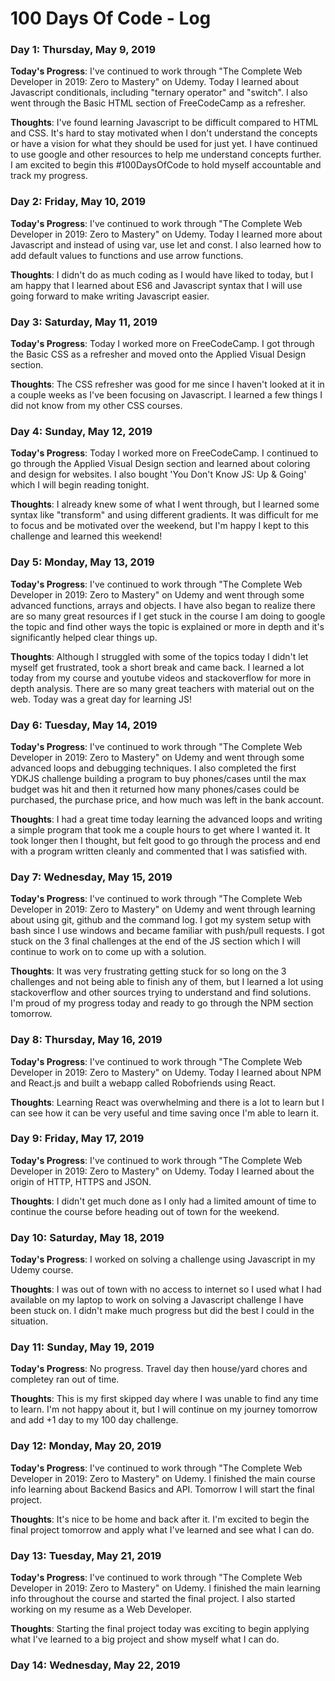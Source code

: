 # 100 Days Of Code - Log

### Day 1: Thursday, May 9, 2019

**Today's Progress**: I've continued to work through "The Complete Web Developer in 2019: Zero to Mastery" on Udemy. Today I learned about Javascript conditionals, including "ternary operator" and "switch". I also went through the Basic HTML section of FreeCodeCamp as a refresher.

**Thoughts**: I've found learning Javascript to be difficult compared to HTML and CSS. It's hard to stay motivated when I don't understand the concepts or have a vision for what they should be used for just yet. I have continued to use google and other resources to help me understand concepts further. I am excited to begin this #100DaysOfCode to hold myself accountable and track my progress.

### Day 2: Friday, May 10, 2019

**Today's Progress**: I've continued to work through "The Complete Web Developer in 2019: Zero to Mastery" on Udemy. Today I learned more about Javascript and instead of using var, use let and const. I also learned how to add default values to functions and use arrow functions.

**Thoughts**: I didn't do as much coding as I would have liked to today, but I am happy that I learned about ES6 and Javascript syntax that I will use going forward to make writing Javascript easier.

### Day 3: Saturday, May 11, 2019

**Today's Progress**: Today I worked more on FreeCodeCamp. I got through the Basic CSS as a refresher and moved onto the Applied Visual Design section.

**Thoughts**: The CSS refresher was good for me since I haven't looked at it in a couple weeks as I've been focusing on Javascript. I learned a few things I did not know from my other CSS courses.

### Day 4: Sunday, May 12, 2019

**Today's Progress**: Today I worked more on FreeCodeCamp. I continued to go through the Applied Visual Design section and learned about coloring and design for websites.  I also bought 'You Don't Know JS: Up & Going' which I will begin reading tonight.

**Thoughts**: I already knew some of what I went through, but I learned some syntax like "transform" and using different gradients. It was difficult for me to focus and be motivated over the weekend, but I'm happy I kept to this challenge and learned this weekend!

### Day 5: Monday, May 13, 2019

**Today's Progress**: I've continued to work through "The Complete Web Developer in 2019: Zero to Mastery" on Udemy and went through some advanced functions, arrays and objects. I have also began to realize there are so many great resources if I get stuck in the course I am doing to google the topic and find other ways the topic is explained or more in depth and it's significantly helped clear things up.

**Thoughts**: Although I struggled with some of the topics today I didn't let myself get frustrated, took a short break and came back. I learned a lot today from my course and youtube videos and stackoverflow for more in depth analysis. There are so many great teachers with material out on the web. Today was a great day for learning JS!

### Day 6: Tuesday, May 14, 2019

**Today's Progress**: I've continued to work through "The Complete Web Developer in 2019: Zero to Mastery" on Udemy and went through some advanced loops and debugging techniques. I also completed the first YDKJS challenge building a program to buy phones/cases until the max budget was hit and then it returned how many phones/cases could be purchased, the purchase price, and how much was left in the bank account.

**Thoughts**: I had a great time today learning the advanced loops and writing a simple program that took me a couple hours to get where I wanted it. It took longer then I thought, but felt good to go through the process and end with a program written cleanly and commented that I was satisfied with.

### Day 7: Wednesday, May 15, 2019

**Today's Progress**: I've continued to work through "The Complete Web Developer in 2019: Zero to Mastery" on Udemy and went through learning about using git, github and the command log. I got my system setup with bash since I use windows and became familiar with push/pull requests. I got stuck on the 3 final challenges at the end of the JS section which I will continue to work on to come up with a solution.

**Thoughts**: It was very frustrating getting stuck for so long on the 3 challenges and not being able to finish any of them, but I learned a lot using stackoverflow and other sources trying to understand and find solutions. I'm proud of my progress today and ready to go through the NPM section tomorrow.

### Day 8: Thursday, May 16, 2019

**Today's Progress**: I've continued to work through "The Complete Web Developer in 2019: Zero to Mastery" on Udemy. Today I learned about NPM and React.js and built a webapp called Robofriends using React.

**Thoughts**: Learning React was overwhelming and there is a lot to learn but I can see how it can be very useful and time saving once I'm able to learn it.

### Day 9: Friday, May 17, 2019

**Today's Progress**: I've continued to work through "The Complete Web Developer in 2019: Zero to Mastery" on Udemy. Today I learned about the origin of HTTP, HTTPS and JSON.

**Thoughts**: I didn't get much done as I only had a limited amount of time to continue the course before heading out of town for the weekend.

### Day 10: Saturday, May 18, 2019

**Today's Progress**: I worked on solving a challenge using Javascript in my Udemy course.

**Thoughts**: I was out of town with no access to internet so I used what I had available on my laptop to work on solving a Javascript challenge I have been stuck on. I didn't make much progress but did the best I could in the situation.

### Day 11: Sunday, May 19, 2019

**Today's Progress**: No progress. Travel day then house/yard chores and completey ran out of time.

**Thoughts**: This is my first skipped day where I was unable to find any time to learn. I'm not happy about it, but I will continue on my journey tomorrow and add +1 day to my 100 day challenge.

### Day 12: Monday, May 20, 2019

**Today's Progress**: I've continued to work through "The Complete Web Developer in 2019: Zero to Mastery" on Udemy. I finished the main course info learning about Backend Basics and API. Tomorrow I will start the final project.

**Thoughts**: It's nice to be home and back after it. I'm excited to begin the final project tomorrow and apply what I've learned and see what I can do.

### Day 13: Tuesday, May 21, 2019

**Today's Progress**: I've continued to work through "The Complete Web Developer in 2019: Zero to Mastery" on Udemy. I finished the main learning info throughout the course and started the final project. I also started working on my resume as a Web Developer.

**Thoughts**: Starting the final project today was exciting to begin applying what I've learned to a big project and show myself what I can do.

### Day 14: Wednesday, May 22, 2019
